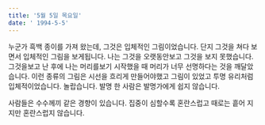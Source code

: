```yaml
---
title: '5월 5일 목요일'
date: ' 1994-5-5'
---
```

누군가 흑백 종이를 가져 왔는데, 그것은 입체적인 그림이었습니다. 단지 그것을 쳐다 보면서 입체적인 그림을 보게됩니다. 나는 그것을 오랫동안보고 그것을 보지 못했습니다. 그것을보고 난 후에 나는 머리를보기 시작했을 때 머리가 너무 선명하다는 것을 깨달았습니다. 이런 종류의 그림은 시선을 흐리게 만들어야했고 그림이 있었고 투명 유리처럼 입체적이었습니다. 놀랍습니다. 발명 한 사람은 발명가에게 쉽지 않습니다.

사람들은 수수께끼 같은 경향이 있습니다. 집중이 심할수록 혼란스럽고 때로는 흩어 지지만 혼란스럽지 않습니다.

